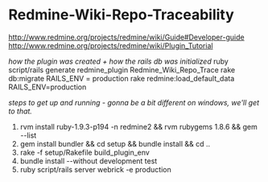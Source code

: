 Redmine-Wiki-Repo-Traceability
==============================

http://www.redmine.org/projects/redmine/wiki/Guide#Developer-guide
http://www.redmine.org/projects/redmine/wiki/Plugin_Tutorial

*how the plugin was created + how the rails db was initialized*
ruby script/rails generate redmine_plugin Redmine_Wiki_Repo_Trace
rake db:migrate RAILS_ENV = production
rake redmine:load_default_data RAILS_ENV=production

*steps to get up and running - gonna be a bit different on windows, we'll get to that.*
1. rvm install ruby-1.9.3-p194 -n redmine2  && rvm rubygems 1.8.6 && gem --list
2. gem install bundler && cd setup && bundle install && cd ..
3. rake -f setup/Rakefile build_plugin_env
4. bundle install --without development test
5. ruby script/rails server webrick -e production


